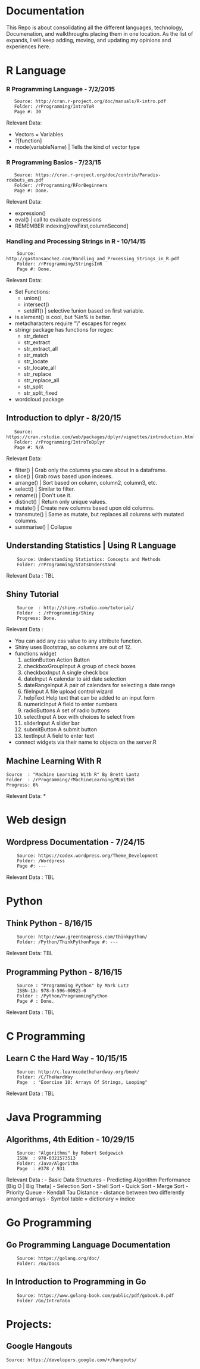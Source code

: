 # Documentation
This Repo is about consolidating all the different languages, technology, Documenation, and walkthroughs placing them in one location.
As the list of expands, I will keep adding, moving, and updating my opinions and experiences here.

# R Language 
### R Programming Language - 7/2/2015
       Source: http://cran.r-project.org/doc/manuals/R-intro.pdf
       Folder: /rProgramming/IntroToR
       Page #: 30
Relevant Data: 
* Vectors = Variables
* ?[function]
* mode(variableName)  | Tells the kind of vector type

### R Programming Basics - 7/23/15
       Source: https://cran.r-project.org/doc/contrib/Paradis-rdebuts_en.pdf
       Folder: /rProgramming/RForBeginners
       Page #: Done.
Relevant Data: 
* expression()
* eval()        | call to evaluate expressions
* REMEMBER indexing[rowFirst,columnSecond]

### Handling and Processing Strings in R - 10/14/15
		Source: http://gastonsanchez.com/Handling_and_Processing_Strings_in_R.pdf
		Folder: /rProgramming/StringsInR
		Page #: Done.
Relevant Data:
* Set Functions:
    * union()
	* intersect()
	* setdiff()   | selective !union based on first variable.
* is.element() is cool, but %in% is better.
* metacharacters require "\\" escapes for regex
* stringr package has functions for regex:
	* str_detect
	* str_extract
	* str_extract_all
	* str_match
	* str_locate
	* str_locate_all
	* str_replace
	* str_replace_all
	* str_split
	* str_split_fixed
* wordcloud package

## Introduction to dplyr - 8/20/15
       Source: https://cran.rstudio.com/web/packages/dplyr/vignettes/introduction.html
       Folder: /rProgramming/IntroToDplyr
       Page #: N/A

Relevant Data:
* filter()    | Grab only the columns you care about in a dataframe.
* slice()     | Grab rows based upon indexes.
* arrange()   | Sort based on column, column2, column3, etc.
* select()    | Similar to filter.
* rename()    | Don't use it.
* distinct()  | Return only unique values.
* mutate()    | Create new columns based upon old columns.
* transmute() | Same as mutate, but replaces all columns with mutated columns.
* summarise() | Collapse 

## Understanding Statistics | Using R Language
		Source: Understanding Statistics: Concepts and Methods
		Folder: /rProgramming/StatsUnderstand
Relevant Data : TBL

## Shiny Tutorial
		Source  : http://shiny.rstudio.com/tutorial/
		Folder  : /rProgramming/Shiny
		Progress: Done.
Relevant Data :
* You can add any css value to any attribute function.
* Shiny uses Bootstrap, so columns are out of 12.
* functions	widget
	1. actionButton	Action Button
	2. checkboxGroupInput	A group of check boxes
	3. checkboxInput	A single check box
	4. dateInput	A calendar to aid date selection
	5. dateRangeInput	A pair of calendars for selecting a date range
	6. fileInput	A file upload control wizard
	7. helpText	Help text that can be added to an input form
	8. numericInput	A field to enter numbers
	9. radioButtons	A set of radio buttons
	10. selectInput	A box with choices to select from
	11. sliderInput	A slider bar
	12. submitButton	A submit button
	13. textInput	A field to enter text
* connect widgets via their name to objects on the server.R

## Machine Learning With R
	Source  : "Machine Learning With R" By Brett Lantz
	Folder  : /rProgramming/rMachineLearning/MLWithR
	Progress: 6%
	
Relevant Data:
*

 
# Web design

## Wordpress Documentation - 7/24/15
		Source: https://codex.wordpress.org/Theme_Development
		Folder: /Wordpress
		Page #: ---
Relevant Data : TBL

# Python 

## Think Python - 8/16/15
		Source: http://www.greenteapress.com/thinkpython/
		Folder: /Python/ThinkPythonPage #: ---
Relevant Data: TBL

## Programming Python - 8/16/15
		Source : "Programming Python" by Mark Lutz
		ISBN-13: 978-0-596-00925-0
		Folder : /Python/ProgrammingPython
		Page # : Done.
Relevant Data  : TBL

# C Programming

## Learn C the Hard Way - 10/15/15
		Source: http://c.learncodethehardway.org/book/
		Folder: /C/TheHardWay
		Page  : "Exercise 10: Arrays Of Strings, Looping"
Relevant Data : TBL

# Java Programming

## Algorithms, 4th Edition - 10/29/15
		Source: "Algorithms" by Robert Sedgewick
		ISBN  : 978-0321573513
		Folder: /Java/Algorithm
		Page  : #378 / 931
Relevant Data :
	- Basic Data Structures
	- Predicting Algorithm Performance [Big O | Big Theta]
	- Selection Sort
	- Shell Sort
	- Quick Sort
	- Merge Sort
	- Priority Queue
	- Kendall Tau Distance - distance between two differently arranged arrays
	- Symbol table = dictionary = indice


# Go Programming

## Go Programming Language Documentation
		Source: https://golang.org/doc/
		Folder: /Go/Docs

## In Introduction to Programming in Go
		Source: https://www.golang-book.com/public/pdf/gobook.0.pdf
		Folder /Go/IntroToGo



# Projects:

## Google Hangouts
	Source: https://developers.google.com/+/hangouts/

